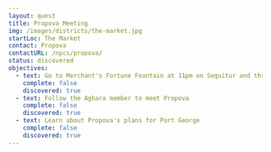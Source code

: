 ```yaml
---
layout: quest
title: Propova Meeting
img: /images/districts/the-market.jpg
startLoc: The Market
contact: Propova
contactURL: /npcs/propova/
status: discovered
objectives:
  - text: Go to Merchant's Fortune Fountain at 11pm on Sequitur and throw a gold piece into the fountain
    complete: false
    discovered: true
  - text: Follow the Aghara member to meet Propova
    complete: false
    discovered: true
  - text: Learn about Propova's plans for Port George
    complete: false
    discovered: true
---
```

